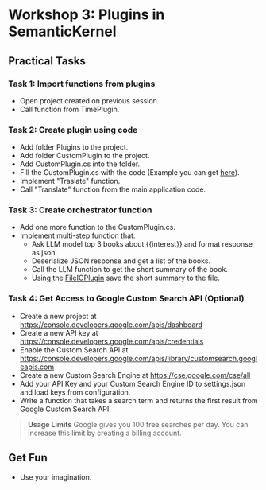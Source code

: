 # Workshop 3: Plugins in SemanticKernel

## Practical Tasks

### Task 1: Import functions from plugins
- Open project created on previous session.
- Call function from TimePlugin.

### Task 2: Create plugin using code
- Add folder Plugins to the project.
- Add folder CustomPlugin to the project.
- Add CustomPlugin.cs into the folder.
- Fill the CustomPlugin.cs with the code (Example you can get [here](https://github.com/patutin/patutin.github.com/blob/main/semantickernel/example/CustomPlugin.cs)).
- Implement "Traslate" function.
- Call "Translate" function from the main application code.

### Task 3: Create orchestrator function
- Add one more function to the CustomPlugin.cs.
- Implement multi-step function that: 
  - Ask LLM model top 3 books about {{interest}} and format response as json.
  - Deserialize JSON response and get a list of the books.
  - Call the LLM function to get the short summary of the book.
  - Using the [FileIOPlugin](https://github.com/microsoft/semantic-kernel/blob/dotnet-1.0.0-rc3/dotnet/src/Plugins/Plugins.Core/FileIOPlugin.cs) save the short summary to the file.

### Task 4: Get Access to Google Custom Search API (Optional)
- Create a new project at https://console.developers.google.com/apis/dashboard
- Create a new API key at https://console.developers.google.com/apis/credentials
- Enable the Custom Search API at https://console.developers.google.com/apis/library/customsearch.googleapis.com
- Create a new Custom Search Engine at https://cse.google.com/cse/all
- Add your API Key and your Custom Search Engine ID to settings.json and load keys from configuration.
- Write a function that takes a search term and returns the first result from Google Custom Search API.

> **Usage Limits**
> Google gives you 100 free searches per day. You can increase this limit by creating a billing account.

## Get Fun
- Use your imagination.
